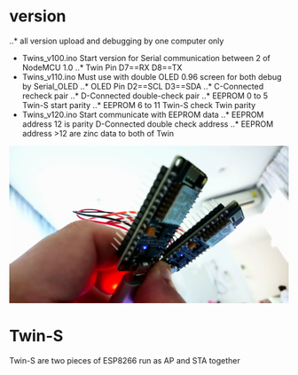 # version
..* all version upload and debugging by one computer only 
- Twins_v100.ino  Start version for Serial communication between 2 of NodeMCU 1.0
..* Twin Pin  D7==RX   D8==TX
- Twins_v110.ino  Must use with double OLED 0.96 screen for both debug by Serial_OLED
..* OLED Pin  D2==SCL  D3==SDA
..* C-Connected recheck pair
..* D-Connected double-check pair
..* EEPROM 0 to 5 Twin-S start parity
..* EEPROM 6 to 11 Twin-S check Twin parity
- Twins_v120.ino  Start communicate with EEPROM data 
..* EEPROM address 12 is parity D-Connected double check address
..* EEPROM address >12 are zinc data to both of Twin 



![Twin-S](https://github.com/SmazControl/Twin-S/blob/master/DSC_0049.JPG?raw=true)
# Twin-S
Twin-S are two pieces of ESP8266 run as AP and STA together




